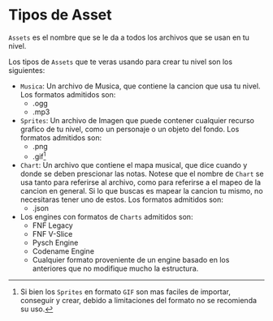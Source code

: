 # Tipos de Asset

`Assets` es el nombre que se le da a todos los archivos que se usan en tu nivel.

Los tipos de `Assets` que te veras usando para crear tu nivel son los siguientes: 

- `Musica`: Un archivo de Musica, que contiene la cancion que usa tu nivel. Los formatos admitidos son:
    - .ogg
    - .mp3
- `Sprites`: Un archivo de Imagen que puede contener cualquier recurso grafico de tu nivel, como un personaje o un objeto del fondo. Los formatos admitidos son:
    - .png
    - .gif[^1]
- `Chart`: Un archivo que contiene el mapa musical, que dice cuando y donde se deben prescionar las notas. Notese que el nombre de `Chart` se usa tanto para referirse al archivo, como para referirse a el mapeo de la cancion en general. Si lo que buscas es mapear la cancion tu mismo, no necesitaras tener uno de estos. Los formatos admitidos son:
    - .json
- Los engines con formatos de `Charts` admitidos son:
    - FNF Legacy
    - FNF V-Slice
    - Pysch Engine
    - Codename Engine
    - Cualquier formato proveniente de un engine basado en los anteriores que no modifique mucho la estructura.

[^1]: Si bien los `Sprites` en formato `GIF` son mas faciles de importar, conseguir y crear, debido a limitaciones del formato no se recomienda su uso.

